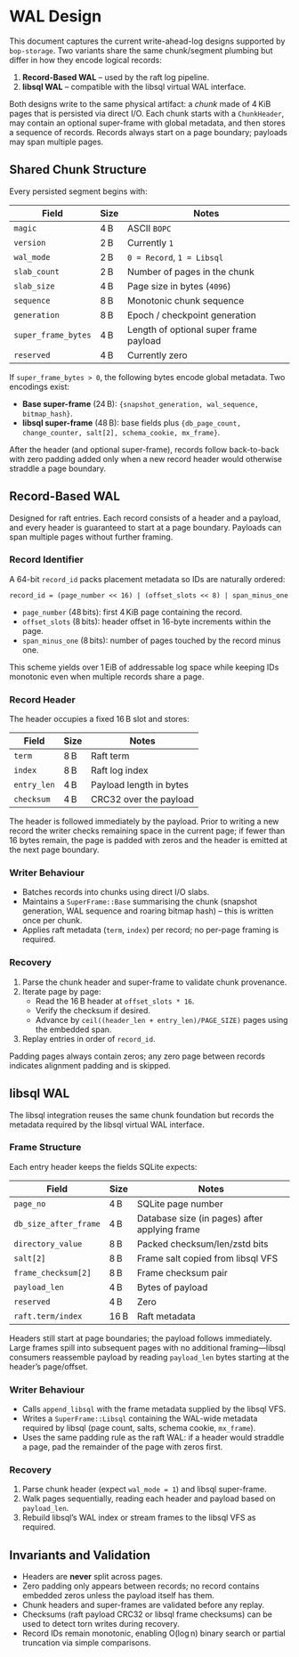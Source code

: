 # WAL Design

This document captures the current write-ahead-log designs supported by
`bop-storage`. Two variants share the same chunk/segment plumbing but differ in
how they encode logical records:

1. **Record-Based WAL** – used by the raft log pipeline.
2. **libsql WAL** – compatible with the libsql virtual WAL interface.

Both designs write to the same physical artifact: a *chunk* made of 4 KiB pages
that is persisted via direct I/O. Each chunk starts with a `ChunkHeader`, may
contain an optional super-frame with global metadata, and then stores a
sequence of records. Records always start on a page boundary; payloads may span
multiple pages.

## Shared Chunk Structure

Every persisted segment begins with:

| Field | Size | Notes |
|-------|------|-------|
| `magic` | 4 B | ASCII `BOPC` |
| `version` | 2 B | Currently `1` |
| `wal_mode` | 2 B | `0 = Record`, `1 = Libsql` |
| `slab_count` | 2 B | Number of pages in the chunk |
| `slab_size` | 4 B | Page size in bytes (`4096`) |
| `sequence` | 8 B | Monotonic chunk sequence |
| `generation` | 8 B | Epoch / checkpoint generation |
| `super_frame_bytes` | 4 B | Length of optional super frame payload |
| `reserved` | 4 B | Currently zero |

If `super_frame_bytes > 0`, the following bytes encode global metadata. Two
encodings exist:

- **Base super-frame** (24 B): `{snapshot_generation, wal_sequence, bitmap_hash}`.
- **libsql super-frame** (48 B): base fields plus `{db_page_count, change_counter,
  salt[2], schema_cookie, mx_frame}`.

After the header (and optional super-frame), records follow back-to-back with
zero padding added only when a new record header would otherwise straddle a
page boundary.

## Record-Based WAL

Designed for raft entries. Each record consists of a header and a payload, and
every header is guaranteed to start at a page boundary. Payloads can span
multiple pages without further framing.

### Record Identifier

A 64-bit `record_id` packs placement metadata so IDs are naturally ordered:

```
record_id = (page_number << 16) | (offset_slots << 8) | span_minus_one
```

- `page_number` (48 bits): first 4 KiB page containing the record.
- `offset_slots` (8 bits): header offset in 16-byte increments within the page.
- `span_minus_one` (8 bits): number of pages touched by the record minus one.

This scheme yields over 1 EiB of addressable log space while keeping IDs
monotonic even when multiple records share a page.

### Record Header

The header occupies a fixed 16 B slot and stores:

| Field | Size | Notes |
|-------|------|-------|
| `term` | 8 B | Raft term |
| `index` | 8 B | Raft log index |
| `entry_len` | 4 B | Payload length in bytes |
| `checksum` | 4 B | CRC32 over the payload |

The header is followed immediately by the payload. Prior to writing a new
record the writer checks remaining space in the current page; if fewer than 16
bytes remain, the page is padded with zeros and the header is emitted at the
next page boundary.

### Writer Behaviour

- Batches records into chunks using direct I/O slabs.
- Maintains a `SuperFrame::Base` summarising the chunk (snapshot generation,
  WAL sequence and roaring bitmap hash) – this is written once per chunk.
- Applies raft metadata (`term`, `index`) per record; no per-page framing is
  required.

### Recovery

1. Parse the chunk header and super-frame to validate chunk provenance.
2. Iterate page by page:
   - Read the 16 B header at `offset_slots * 16`.
   - Verify the checksum if desired.
   - Advance by `ceil((header_len + entry_len)/PAGE_SIZE)` pages using the
     embedded span.
3. Replay entries in order of `record_id`.

Padding pages always contain zeros; any zero page between records indicates
alignment padding and is skipped.

## libsql WAL

The libsql integration reuses the same chunk foundation but records the metadata
required by the libsql virtual WAL interface.

### Frame Structure

Each entry header keeps the fields SQLite expects:

| Field | Size | Notes |
|-------|------|-------|
| `page_no` | 4 B | SQLite page number |
| `db_size_after_frame` | 4 B | Database size (in pages) after applying frame |
| `directory_value` | 8 B | Packed checksum/len/zstd bits |
| `salt[2]` | 8 B | Frame salt copied from libsql VFS |
| `frame_checksum[2]` | 8 B | Frame checksum pair |
| `payload_len` | 4 B | Bytes of payload |
| `reserved` | 4 B | Zero |
| `raft.term/index` | 16 B | Raft metadata |

Headers still start at page boundaries; the payload follows immediately. Large
frames spill into subsequent pages with no additional framing—libsql consumers
reassemble payload by reading `payload_len` bytes starting at the header’s
page/offset.

### Writer Behaviour

- Calls `append_libsql` with the frame metadata supplied by the libsql VFS.
- Writes a `SuperFrame::Libsql` containing the WAL-wide metadata required by
  libsql (page count, salts, schema cookie, `mx_frame`).
- Uses the same padding rule as the raft WAL: if a header would straddle a
  page, pad the remainder of the page with zeros first.

### Recovery

1. Parse chunk header (expect `wal_mode = 1`) and libsql super-frame.
2. Walk pages sequentially, reading each header and payload based on
   `payload_len`.
3. Rebuild libsql’s WAL index or stream frames to the libsql VFS as required.

## Invariants and Validation

- Headers are **never** split across pages.
- Zero padding only appears between records; no record contains embedded zeros
  unless the payload itself has them.
- Chunk headers and super-frames are validated before any replay.
- Checksums (raft payload CRC32 or libsql frame checksums) can be used to detect
  torn writes during recovery.
- Record IDs remain monotonic, enabling O(log n) binary search or partial
  truncation via simple comparisons.

